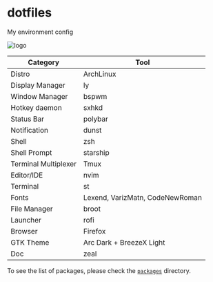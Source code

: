 # dotfiles

My environment config

![logo](./doc/logo.jpg)

| Category | Tool |
|----------|------|
| Distro | ArchLinux |
| Display Manager | ly |
| Window Manager | bspwm |
| Hotkey daemon | sxhkd |
| Status Bar | polybar |
| Notification | dunst |
| Shell | zsh |
| Shell Prompt | starship |
| Terminal Multiplexer | Tmux |
| Editor/IDE | nvim |
| Terminal | st |
| Fonts | Lexend, VarizMatn, CodeNewRoman |
| File Manager | broot |
| Launcher | rofi |
| Browser | Firefox |
| GTK Theme | Arc Dark + BreezeX Light |
| Doc | zeal |

To see the list of packages, please check the [`packages`](./packages) directory.
